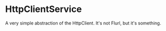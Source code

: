 # HttpClientService
A very simple abstraction of the HttpClient. It's not Flurl, but it's something.
